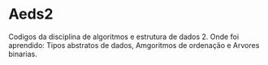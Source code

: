# Aeds2
Codigos da disciplina de algoritmos e estrutura de dados 2.
Onde foi aprendido: Tipos abstratos de dados, Amgoritmos de ordenação e Arvores binarias.


